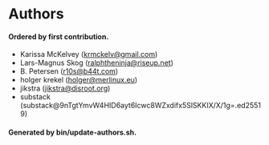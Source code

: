 # Authors

#### Ordered by first contribution.

- Karissa McKelvey (krmckelv@gmail.com)
- Lars-Magnus Skog (ralphtheninja@riseup.net)
- B. Petersen (r10s@b44t.com)
- holger krekel (holger@merlinux.eu)
- jikstra (jikstra@disroot.org)
- substack (substack@9nTgtYmvW4HID6ayt6Icwc8WZxdifx5SlSKKIX/X/1g=.ed25519)

#### Generated by bin/update-authors.sh.

